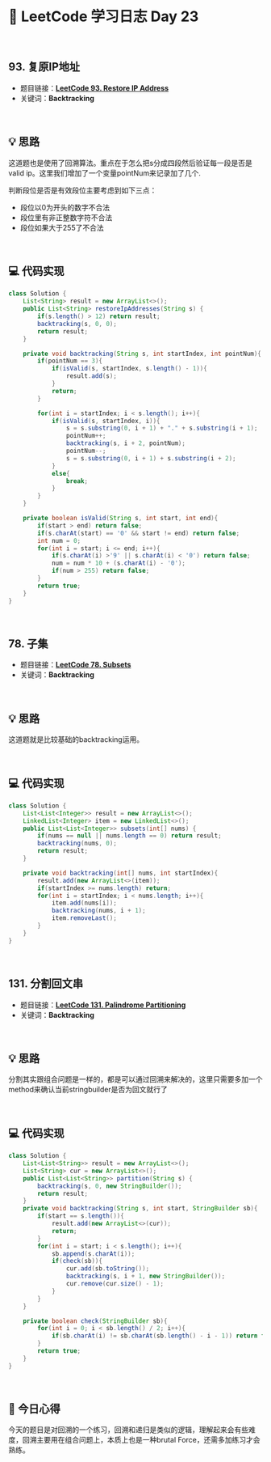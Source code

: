 # 📝 LeetCode 学习日志 Day 23

<br>

## 93. 复原IP地址 
- 题目链接：[**LeetCode 93. Restore IP Address**](https://leetcode.com/problems/restore-ip-addresses/)
- 关键词：**Backtracking**  

<br>

## 💡 思路
这道题也是使用了回溯算法。重点在于怎么把s分成四段然后验证每一段是否是valid ip。这里我们增加了一个变量pointNum来记录加了几个.

判断段位是否是有效段位主要考虑到如下三点：

 - 段位以0为开头的数字不合法
 - 段位里有非正整数字符不合法
 - 段位如果大于255了不合法


<br>

## 💻 代码实现
```java
class Solution {
    List<String> result = new ArrayList<>();
    public List<String> restoreIpAddresses(String s) {
        if(s.length() > 12) return result;
        backtracking(s, 0, 0);
        return result;
    }

    private void backtracking(String s, int startIndex, int pointNum){
        if(pointNum == 3){
            if(isValid(s, startIndex, s.length() - 1)){
                result.add(s);
            }
            return;
        }

        for(int i = startIndex; i < s.length(); i++){
            if(isValid(s, startIndex, i)){
                s = s.substring(0, i + 1) + "." + s.substring(i + 1);
                pointNum++;
                backtracking(s, i + 2, pointNum);
                pointNum--;
                s = s.substring(0, i + 1) + s.substring(i + 2);
            }
            else{
                break;
            }
        }
    }

    private boolean isValid(String s, int start, int end){
        if(start > end) return false;
        if(s.charAt(start) == '0' && start != end) return false;
        int num = 0;
        for(int i = start; i <= end; i++){
            if(s.charAt(i) >'9' || s.charAt(i) < '0') return false;
            num = num * 10 + (s.charAt(i) - '0');
            if(num > 255) return false;
        }
        return true;
    }
}
```

<br>

## 78. 子集
- 题目链接：[**LeetCode 78. Subsets**](https://leetcode.com/problems/subsets/)
- 关键词：**Backtracking**

<br>

## 💡 思路
这道题就是比较基础的backtracking运用。


<br>

## 💻 代码实现
```java
class Solution {
    List<List<Integer>> result = new ArrayList<>();
    LinkedList<Integer> item = new LinkedList<>();
    public List<List<Integer>> subsets(int[] nums) {
        if(nums == null || nums.length == 0) return result;
        backtracking(nums, 0);
        return result;
    }

    private void backtracking(int[] nums, int startIndex){
        result.add(new ArrayList<>(item));
        if(startIndex >= nums.length) return;
        for(int i = startIndex; i < nums.length; i++){
            item.add(nums[i]);
            backtracking(nums, i + 1);
            item.removeLast();
        }
    }
}
```

<br>

## 131. 分割回文串
- 题目链接：[**LeetCode 131. Palindrome Partitioning**](https://leetcode.com/problems/palindrome-partitioning/)
- 关键词：**Backtracking**

<br>

## 💡 思路
分割其实跟组合问题是一样的，都是可以通过回溯来解决的，这里只需要多加一个method来确认当前stringbuilder是否为回文就行了

<br>

## 💻 代码实现
```java
class Solution {
    List<List<String>> result = new ArrayList<>();
    List<String> cur = new ArrayList<>();
    public List<List<String>> partition(String s) {
        backtracking(s, 0, new StringBuilder());
        return result;
    }
    private void backtracking(String s, int start, StringBuilder sb){
        if(start == s.length()){
            result.add(new ArrayList<>(cur));
            return;
        }
        for(int i = start; i < s.length(); i++){
            sb.append(s.charAt(i));
            if(check(sb)){
                cur.add(sb.toString());
                backtracking(s, i + 1, new StringBuilder());
                cur.remove(cur.size() - 1);
            }
        }
    }

    private boolean check(StringBuilder sb){
        for(int i = 0; i < sb.length() / 2; i++){
            if(sb.charAt(i) != sb.charAt(sb.length() - i - 1)) return false;
        }
        return true;
    }
}
```

<br>

## 📝 今日心得
今天的题目是对回溯的一个练习，回溯和递归是类似的逻辑，理解起来会有些难度，回溯主要用在组合问题上，本质上也是一种brutal Force，还需多加练习才会熟练。